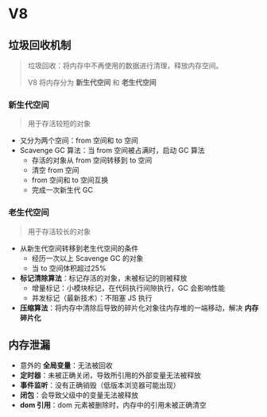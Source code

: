 # V8

## 垃圾回收机制

>   垃圾回收：将内存中不再使用的数据进行清理，释放内存空间。
>
>   V8 将内存分为 **新生代空间** 和 **老生代空间**

### 新生代空间

>   用于存活较短的对象

*   又分为两个空间：from 空间和 to 空间
*   Scavenge GC 算法：当 from 空间被占满时，启动 GC 算法
    *   存活的对象从 from 空间转移到 to 空间
    *   清空 from 空间
    *   from 空间和 to 空间互换
    *   完成一次新生代 GC

### 老生代空间

>   用于存活较长的对象

*   从新生代空间转移到老生代空间的条件
    *   经历一次以上 Scavenge GC 的对象
    *   当 to 空间体积超过25%
*   **标记清除算法**：标记存活的对象，未被标记的则被释放
    *   增量标记：小模块标记，在代码执行间隙执行，GC 会影响性能
    *   并发标记（最新技术）：不阻塞 JS 执行
*   **压缩算法**：将内存中清除后导致的碎片化对象往内存堆的一端移动，解决 **内存碎片化**



## 内存泄漏

*   意外的 **全局变量**：无法被回收
*   **定时器**：未被正确关闭，导致所引用的外部变量无法被释放
*   **事件监听**：没有正确销毁（低版本浏览器可能出现）
*   **闭包**：会导致父级中的变量无法被释放
*   **dom 引用**：dom 元素被删除时，内存中的引用未被正确清空

